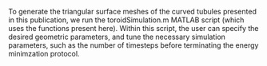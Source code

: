 To generate the triangular surface meshes of the curved tubules presented in this publication, we run the toroidSimulation.m MATLAB script (which uses the functions present here). Within this script, the user can specify the desired geometric parameters, and tune the necessary simulation parameters, such as the number of timesteps before terminating the energy minimzation protocol. 